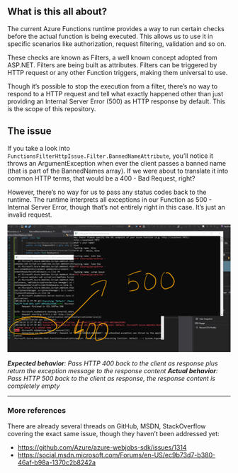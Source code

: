 ## What is this all about?

The current Azure Functions runtime provides a way to run certain checks before the actual function is being executed. This allows us to use it in specific scenarios like authorization, request filtering, validation and so on.

These checks are known as Filters, a well known concept adopted from ASP.NET. Filters are being built as attributes. Filters can be triggered by HTTP request or any other Function triggers, making them universal to use.

Though it’s possible to stop the execution from a filter, there’s no way to respond to a HTTP request and tell what exactly happened other than just providing an Internal Server Error (500) as HTTP response by default. This is the scope of this repository.

## The issue

If you take a look into `FunctionsFilterHttpIssue.Filter.BannedNameAttribute`, you’ll notice it throws an ArgumentException when ever the client passes a banned name (that is part of the BannedNames array). If we were about to translate it into common HTTP terms, that would be a 400 - Bad Request, right?

However, there’s no way for us to pass any status codes back to the runtime. The runtime interprets all exceptions in our Function as 500 - Internal Server Error, though that’s not entirely right in this case. It’s just an invalid request.



![1536579551008](assets/1536579551008.png)

_**Expected behavior**: Pass HTTP 400 back to the client as response plus return the exception message to the response content_
_**Actual behavior**: Pass HTTP 500 back to the client as response, the response content is completely empty_

---

### More references

There are already several threads on GitHub, MSDN, StackOverflow covering the exact same issue, though they haven’t been addressed yet:

- https://github.com/Azure/azure-webjobs-sdk/issues/1314
- https://social.msdn.microsoft.com/Forums/en-US/ec9b73d7-b380-46af-b98a-1370c2b8242a